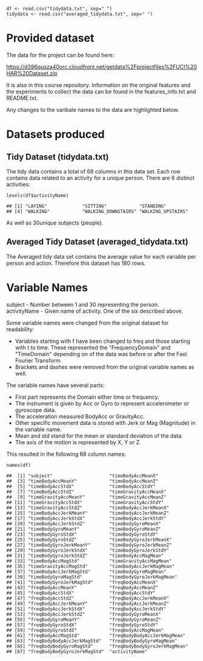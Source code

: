     df <- read.csv("tidydata.txt", sep=" ")
    tidydata <- read.csv("averaged_tidydata.txt", sep=" ")

Provided dataset
================

The data for the project can be found here:

<https://d396qusza40orc.cloudfront.net/getdata%2Fprojectfiles%2FUCI%20HAR%20Dataset.zip>

It is also in this course repository. Information on the original
features and the experiments to collect the data can be found in the
features\_info.txt and README.txt.

Any changes to the varibale names to the data are highlighted below.

Datasets produced
=================

Tidy Dataset (tidydata.txt)
---------------------------

The tidy data contains a total of 68 columns in this data set. Each row
contains data related to an activity for a unique person. There are 6
distinct activities:

    levels(df$activityName)

    ## [1] "LAYING"             "SITTING"            "STANDING"          
    ## [4] "WALKING"            "WALKING_DOWNSTAIRS" "WALKING_UPSTAIRS"

As well as 30unique subjects (people).

Averaged Tidy Dataset (averaged\_tidydata.txt)
----------------------------------------------

The Averaged tidy data set contains the average value for each variable
per person and action. Therefore this dataset has 180 rows.

Variable Names
==============

subject - Number between 1 and 30 representing the person.  
activityName - Given name of activity. One of the six described above.

Some variable names were changed from the original dataset for
readability:

-   Variables starting with f have been changed to freq and those
    starting with t to time. These represented the "FrequencyDomain" and
    "TimeDomain" depending on of the data was before or after the Fast
    Fourier Transform.  
-   Brackets and dashes were removed from the original variable names
    as well.

The variable names have several parts:

-   First part represents the Domain either time or frequency.  
-   The instrument is given by Acc or Gyro to represent accelerometer or
    gyroscope data.  
-   The acceleration measured BodyAcc or GravityAcc.  
-   Other specific movement data is stored with Jerk or Mag (Magnitude)
    in the variable name.  
-   Mean and std stand for the mean or standard deviation of the data.  
-   The axis of the motion is represented by X, Y or Z.

This resulted in the following 68 column names:

    names(df)

    ##  [1] "subject"                     "timeBodyAccMeanX"           
    ##  [3] "timeBodyAccMeanY"            "timeBodyAccMeanZ"           
    ##  [5] "timeBodyAccStdX"             "timeBodyAccStdY"            
    ##  [7] "timeBodyAccStdZ"             "timeGravityAccMeanX"        
    ##  [9] "timeGravityAccMeanY"         "timeGravityAccMeanZ"        
    ## [11] "timeGravityAccStdX"          "timeGravityAccStdY"         
    ## [13] "timeGravityAccStdZ"          "timeBodyAccJerkMeanX"       
    ## [15] "timeBodyAccJerkMeanY"        "timeBodyAccJerkMeanZ"       
    ## [17] "timeBodyAccJerkStdX"         "timeBodyAccJerkStdY"        
    ## [19] "timeBodyAccJerkStdZ"         "timeBodyGyroMeanX"          
    ## [21] "timeBodyGyroMeanY"           "timeBodyGyroMeanZ"          
    ## [23] "timeBodyGyroStdX"            "timeBodyGyroStdY"           
    ## [25] "timeBodyGyroStdZ"            "timeBodyGyroJerkMeanX"      
    ## [27] "timeBodyGyroJerkMeanY"       "timeBodyGyroJerkMeanZ"      
    ## [29] "timeBodyGyroJerkStdX"        "timeBodyGyroJerkStdY"       
    ## [31] "timeBodyGyroJerkStdZ"        "timeBodyAccMagMean"         
    ## [33] "timeBodyAccMagStd"           "timeGravityAccMagMean"      
    ## [35] "timeGravityAccMagStd"        "timeBodyAccJerkMagMean"     
    ## [37] "timeBodyAccJerkMagStd"       "timeBodyGyroMagMean"        
    ## [39] "timeBodyGyroMagStd"          "timeBodyGyroJerkMagMean"    
    ## [41] "timeBodyGyroJerkMagStd"      "freqBodyAccMeanX"           
    ## [43] "freqBodyAccMeanY"            "freqBodyAccMeanZ"           
    ## [45] "freqBodyAccStdX"             "freqBodyAccStdY"            
    ## [47] "freqBodyAccStdZ"             "freqBodyAccJerkMeanX"       
    ## [49] "freqBodyAccJerkMeanY"        "freqBodyAccJerkMeanZ"       
    ## [51] "freqBodyAccJerkStdX"         "freqBodyAccJerkStdY"        
    ## [53] "freqBodyAccJerkStdZ"         "freqBodyGyroMeanX"          
    ## [55] "freqBodyGyroMeanY"           "freqBodyGyroMeanZ"          
    ## [57] "freqBodyGyroStdX"            "freqBodyGyroStdY"           
    ## [59] "freqBodyGyroStdZ"            "freqBodyAccMagMean"         
    ## [61] "freqBodyAccMagStd"           "freqBodyBodyAccJerkMagMean" 
    ## [63] "freqBodyBodyAccJerkMagStd"   "freqBodyBodyGyroMagMean"    
    ## [65] "freqBodyBodyGyroMagStd"      "freqBodyBodyGyroJerkMagMean"
    ## [67] "freqBodyBodyGyroJerkMagStd"  "activityName"
